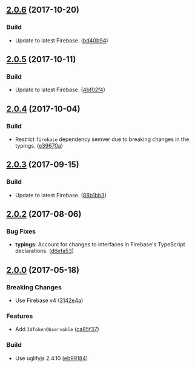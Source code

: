 <a name="2.0.6"></a>
## [2.0.6](https://github.com/cartant/firebase-thermite/compare/v2.0.5...v2.0.6) (2017-10-20)

### Build

* Update to latest Firebase. ([bd40b94](https://github.com/cartant/firebase-thermite/commit/bd40b94))

<a name="2.0.5"></a>
## [2.0.5](https://github.com/cartant/firebase-thermite/compare/v2.0.4...v2.0.5) (2017-10-11)

### Build

* Update to latest Firebase. ([4bf02f4](https://github.com/cartant/firebase-thermite/commit/4bf02f4))

<a name="2.0.4"></a>
## [2.0.4](https://github.com/cartant/firebase-thermite/compare/v2.0.3...v2.0.4) (2017-10-04)

### Build

* Restrict `firebase` dependency semver due to breaking changes in the typings. ([e39670a](https://github.com/cartant/firebase-thermite/commit/e39670a))

<a name="2.0.3"></a>
## [2.0.3](https://github.com/cartant/firebase-thermite/compare/v2.0.2...v2.0.3) (2017-09-15)

### Build

* Update to latest Firebase. ([88b1bb3](https://github.com/cartant/firebase-thermite/commit/88b1bb3))

<a name="2.0.2"></a>
## [2.0.2](https://github.com/cartant/firebase-thermite/compare/v2.0.0...v2.0.2) (2017-08-06)

### Bug Fixes

* **typings**: Account for changes to interfaces in Firebase's TypeScript declarations. ([d6efa53](https://github.com/cartant/firebase-thermite/commit/d6efa53))

<a name="2.0.0"></a>
## [2.0.0](https://github.com/cartant/firebase-thermite/compare/v1.0.0...v2.0.0) (2017-05-18)

### Breaking Changes

* Use Firebase v4 ([3142e4a](https://github.com/cartant/firebase-thermite/commit/3142e4a))

### Features

* Add `IdTokenObservable` ([ca85f37](https://github.com/cartant/firebase-thermite/commit/ca85f37))

### Build

* Use uglifyjs 2.4.10 ([eb99184](https://github.com/cartant/firebase-thermite/commit/eb99184))